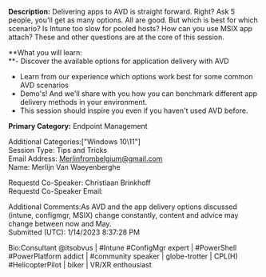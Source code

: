   
**Description:** Delivering apps to AVD is straight forward. Right? Ask 5 people, you'll get as many options. All are good. But which is best for which scenario? Is Intune too slow for pooled hosts? How can you use MSIX app attach? These and other questions are at the core of this session.  
  
**What you will learn:  
**- Discover the available options for application delivery with AVD  
- Learn from our experience which options work best for some common AVD scenarios  
- Demo's! And we'll share with you how you can benchmark different app delivery methods in your environment.  
- This session should inspire you even if you haven't used AVD before.  
  
**Primary Category:** Endpoint Management  
  
Additional Categories:["Windows 10\\11"]  
Session Type: Tips and Tricks  
Email Address: [Merlinfrombelgium@gmail.com](mailto:Merlinfrombelgium@gmail.com)  
Name: Merlijn Van Waeyenberghe  
  
Requestd Co-Speaker: Christiaan Brinkhoff  
Requestd Co-Speaker Email:  
  
Additional Comments:As AVD and the app delivery options discussed (intune, configmgr, MSIX) change constantly, content and advice may change between now and May.  
Submitted (UTC): 1/14/2023 8:37:28 PM  
  
Bio:Consultant @itsobvus | #Intune #ConfigMgr expert | #PowerShell #PowerPlatform addict | #community speaker | globe-trotter | CPL(H) #HelicopterPilot | biker | VR/XR enthousiast